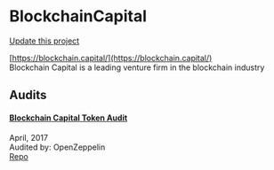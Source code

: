 
# BlockchainCapital

[Update this project](https://github.com/ConsenSys/blockchainSecurityDB/edit/master/projects/blockchaincapital.json)
  
[https://blockchain.capital/](https://blockchain.capital/)<br>
Blockchain Capital is a leading venture firm in the blockchain industry


## Audits



#### [Blockchain Capital Token Audit](https://blog.openzeppelin.com/blockchain-capital-token-audit-68e882d14f0/)

April, 2017<br>
Audited by: OpenZeppelin<br>
[Repo](https://github.com/BCAPtoken/BCAPToken/tree/5cb5e76338cc47343ba9268663a915337c8b268e/sol)<br>
      

  



